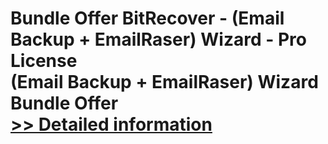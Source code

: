 # Bundle Offer BitRecover - (Email Backup + EmailRaser) Wizard - Pro License<br />(Email Backup + EmailRaser) Wizard Bundle Offer<br />[>> Detailed information](https://secure.shareit.com/shareit/product.html?productid=301005038&affiliateid=200057808)